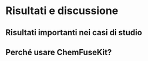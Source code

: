 # Risultati e discussione

## Risultati importanti nei casi di studio

## Perché usare ChemFuseKit?

